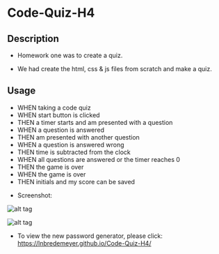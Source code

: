 # Code-Quiz-H4

## Description

- Homework one was to create a quiz.

- We had create the html, css & js files from scratch and make a quiz.

## Usage

* WHEN taking a code quiz
* WHEN start button is clicked
* THEN a timer starts and am presented with a question
* WHEN a question is answered
* THEN am presented with another question
* WHEN a question is answered wrong
* THEN time is subtracted from the clock
* WHEN all questions are answered or the timer reaches 0
* THEN the game is over
* WHEN the game is over
* THEN initials and my score can be saved


- Screenshot:

![alt tag](https://user-images.githubusercontent.com/99215212/161406893-2b012c43-df15-4e54-bab6-39816a14a046.png "screenshot")

![alt tag](https://user-images.githubusercontent.com/99215212/161406904-a06ca0da-c37f-4d33-959e-49a1c2a1001e.png "screenshot")


- To view the new password generator, please click: https://lnbredemeyer.github.io/Code-Quiz-H4/
```
